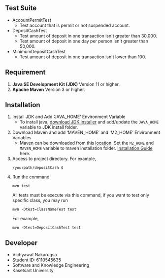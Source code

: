Test Suite
---
- AccountPermitTest
    - Test account that is permit or not suspended account.
- DepositCashTest
    - Test amount of deposit in one transaction isn't greater than 30,000.
    - Test amount of deposit in one day per person isn't greater than 50,000.
- MinimumDepositCashTest
    - Test amount of deposit in one transaction isn't lower than 100.

Requirement
---
1. **Java SE Development Kit (JDK)** Version 11 or higher.
2. **Apache Maven** Version 3 or higher.

Installation
---
1. Install JDK and Add ‘JAVA_HOME’ Environment Variable
    - To install java, [download JDK installer](https://www.oracle.com/java/technologies/javase-downloads.html) and add/update the `JAVA_HOME` variable to JDK install folder.
2. Download Maven and add ‘MAVEN_HOME’ and ‘M2_HOME’ Environment Variables
    - Maven can be downloaded from this [location](https://maven.apache.org/download.cgi). Set the `M2_HOME` and `MAVEN_HOME` variable to maven installation folder. [Installation Guide](https://maven.apache.org/install.html) here.
3. Access to project directory. For example,
    ```
    /yourpath/depositCash $
    ```
4. Run the command
    ```
    mvn test
    ```
   All tests must be execute via this command, if you want to test only specific class, you may run
   ```
   mvn -Dtest=ClassNameTest test
   ```
   For example,
   ```
   mvn -Dtest=DepositCashTest test
   ```
   
Developer
---
- Vichyawat Nakarugsa
- Student ID: 6110545635
- Software and Knowledge Engineering
- Kasetsart University